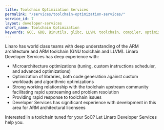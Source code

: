 ```yaml
---
title: Toolchain Optimization Services
permalink: "/services/toolchain-optimization-services/"
service_id: 7
layout: developer-services
short_name: Toolchain Optimization
keywords: GCC, GDB, Binutils, glibc, LLVM, toolchain, compiler, optimization, microarchitecture
---
```


Linaro has world class teams with deep understanding of the ARM architecture and ARM toolchain (GNU toolchain and LLVM).  Linaro Developer Services has deep experience with:

- Microarchitecture optimizations (tuning, custom instructions scheduler, and advanced optimizations)
- Optimization of libraries, both code generation against custom workloads and algorithmic optimizations
- Strong working relationship with the toolchain upstream community facilitating rapid upstreaming and problem resolution
- Providing rapid response to toolchain issues
- Developer Services has significant experience with development in this area for ARM architectural licensees

Interested in a toolchain tuned for your SoC?  Let Linaro Developer Services help you.
